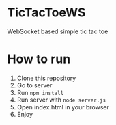 # TicTacToeWS
WebSocket based simple tic tac toe

# How to run
1. Clone this repository
1. Go to server
1. Run `npm install`
1. Run server with `node server.js`
1. Open index.html in your browser
1. Enjoy
